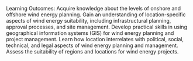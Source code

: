 Learning Outcomes:
Acquire knowledge about the levels of onshore and offshore wind energy planning.
Gain an understanding of location-specific aspects of wind energy suitability, including infrastructural planning, approval processes, and site management.
Develop practical skills in using geographical information systems (GIS) for wind energy planning and project management.
Learn how location interrelates with political, social, technical, and legal aspects of wind energy planning and management.
Assess the suitability of regions and locations for wind energy projects.
